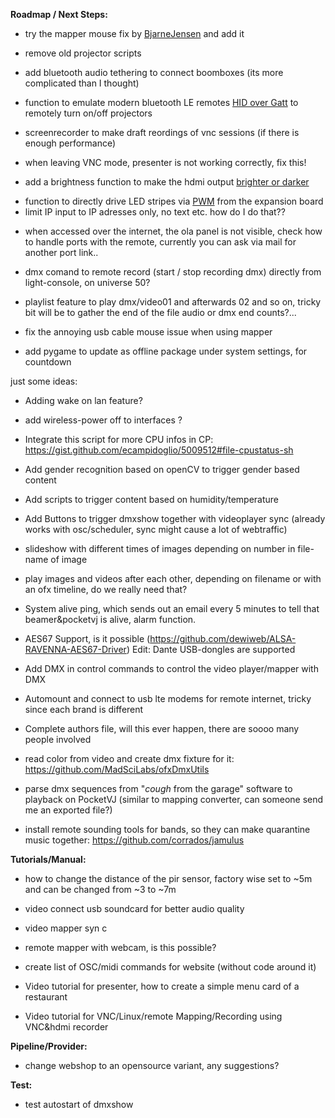 **Roadmap / Next Steps:** <p/>

- try the mapper mouse fix by [BjarneJensen](https://github.com/magdesign/PocketVJ-CP-v3/issues/92#issuecomment-787531172) and add it <p/>
- remove old projector scripts <p/>
- add bluetooth audio tethering to connect boomboxes (its more complicated than I thought) <p/>
- function to emulate modern bluetooth LE remotes [HID over Gatt](https://stackoverflow.com/questions/54745576/detecting-the-buttons-on-a-bluetooth-remote-hid-over-gatt) to remotely turn on/off projectors  <p/>
- screenrecorder to make draft reordings of vnc sessions (if there is enough performance)  <p/>
- when leaving VNC mode, presenter is not working correctly, fix this! <p/>
- add a brightness function to make the hdmi output [brighter or darker](https://discourse.osmc.tv/t/change-hdmi-monitor-brightness-aka-backlight-from-osmc-kodi/71892/8) <p/>
- function to directly drive LED stripes via [PWM](https://tutorials-raspberrypi.com/connect-control-raspberry-pi-ws2812-rgb-led-strips/) from the expansion board
- limit IP input to IP adresses only, no text etc. how do I do that??  <p/>
- when accessed over the internet, the ola panel is not visible, check how to handle ports with the remote, currently you can ask via mail for another port link..   <p/>
- dmx comand to remote record (start / stop recording dmx) directly from light-console, on universe 50? <p/>
- playlist feature to play dmx/video01 and afterwards 02 and so on, tricky bit will be to gather the end of the file audio or dmx end counts?...   <p/>
- fix the annoying usb cable mouse issue when using mapper  <p/>
- add pygame to update as offline package under system settings, for countdown <p/>

<p/> just some ideas: <p/>

- Adding wake on lan feature? <p/>
- add wireless-power off to interfaces ? <p/>
- Integrate this script for more CPU infos in CP: https://gist.github.com/ecampidoglio/5009512#file-cpustatus-sh <p/>
- Add gender recognition based on openCV to trigger gender based content <p/>
- Add scripts to trigger content based on humidity/temperature <p/>
- Add Buttons to trigger dmxshow together with videoplayer sync (already works with osc/scheduler, sync might cause a lot of webtraffic) <p/>
- slideshow with different times of images depending on number in file-name of image  <p/>
- play images and videos after each other, depending on filename or with an ofx timeline, do we really need that?  <p/>
- System alive ping, which sends out an email every 5 minutes to tell that beamer&pocketvj is alive, alarm function. <p/>
- AES67 Support, is it possible (https://github.com/dewiweb/ALSA-RAVENNA-AES67-Driver) Edit: Dante USB-dongles are supported <p/>
- Add DMX in control commands to control the video player/mapper with DMX <p/>
- Automount and connect to usb lte modems for remote internet, tricky since each brand is different<p/>
- Complete authors file, will this ever happen, there are soooo many people involved<p/>
- read color from video and create dmx fixture for it: https://github.com/MadSciLabs/ofxDmxUtils  <p/>
- parse dmx sequences from "*cough* from the garage" software to playback on PocketVJ (similar to mapping converter, can someone send me an exported file?)<p/>
- install remote sounding tools for bands, so they can make quarantine music together: https://github.com/corrados/jamulus 
<p/>



**Tutorials/Manual:** <p/>

- how to change the distance of the pir sensor, factory wise set to ~5m and can be changed from ~3 to ~7m<p/>
- video connect usb soundcard for better audio quality<p/>
- video mapper syn c<p/>
- remote mapper with webcam, is this possible?<p/>
- create list of OSC/midi commands for website (without code around it)<p/>
- Video tutorial for presenter, how to create a simple menu card of a restaurant<p/>
- Video tutorial for VNC/Linux/remote Mapping/Recording using VNC&hdmi recorder<p/>

**Pipeline/Provider:** <p/>

- change webshop to an opensource variant, any suggestions? <p/>

**Test:** <p/>
- test autostart of dmxshow<p/>

